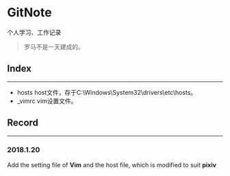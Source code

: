 # GitNote
个人学习、工作记录
> 罗马不是一天建成的。
## Index
---------------------------------------------------
- hosts  host文件，存于C:\Windows\System32\drivers\etc\hosts。
- _vimrc  vim设置文件。
## Record
---------------------------------------------------
### 2018.1.20
Add the setting file of **Vim** and the host file, which is modified to suit **pixiv**
